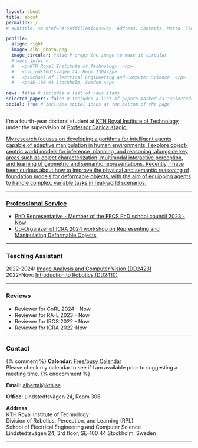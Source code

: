 ```yaml
---
layout: about
title: about
permalink: /
# subtitle: <a href='#'>Affiliations</a>. Address. Contacts. Motto. Etc.

profile:
  align: right
  image: albi_photo.png
  image_circular: false # crops the image to make it circular
  # more_info: >
  #   <p>KTH Royal Institute of Technology  </p>
  #   <p>Lindstedtsvägen 24, Room 1304</p>
  #   <p>School of Electrical Engineering and Computer Science  </p>
  #   <p>SE-100 44 Stockholm, Sweden </p>

news: false # includes a list of news items
selected_papers: false # includes a list of papers marked as "selected={true}"
social: true # includes social icons at the bottom of the page
---
```


  I'm a fourth-year doctoral student at <a href="https://www.kth.se/en" target="_blank">KTH Royal Institute of Technology</a>  under the supervision of <a href="https://www.csc.kth.se/~danik/" target="_blank">Professor Danica Kragic.
  <!-- , in the Division of <a href="https://www.kth.se/is/rpl/division-of-robotics-perception-and-learning-1.779439" target="_blank">Robotics, Perception and Learning (RPL)</a> -->


My research focuses on developing algorithms for intelligent agents capable of adaptive manipulation in human environments. I explore object-centric world models for inference, planning, and reasoning, alongside key areas such as object characterization, multimodal interactive perception, and learning of geometric and semantic representations. Recently, I have been curious about how to improve the physical and semantic reasoning of foundation models for deformable objects, with the aim of equipping agents to handle complex, variable tasks in real-world scenarios.

 <!-- I envision a future where robots are ubiquitous and capable of complex reasoning and manipulation tasks in unstructured, highly-variable environments. My research lies at the intersection of robotics and machine learning, focusing on the adaptive manipulation of Cloth-like Deformable Objects (CDO). This under-explored area requires novel approaches for the characterization, perception, modeling, and control of CDOs. I develop methods to characterize and perceive these objects, learning representations that account for their physical properties and advancing generalization techniques for learning-based dynamics and planning suitable for robotic manipulation. Additionally, I am currently exploring the use of foundation models to enhance the perception and manipulation of cloth-like objects, aiming to equip robots with enhanced adaptive skills. -->

---

### Professional Service

- PhD Representative - Member of the EECS PhD school council 2023 - Now
- Co-Organizer of ICRA 2024 workshop on [Representing and Manipulating Deformable Objects](https://deformable-workshop.github.io/icra2022/)

---

### Teaching Assistant

2022-2024: [Image Analysis and Computer Vision (DD2423)](https://www.kth.se/social/course/DD2423/)  
2022-Now: [Introduction to Robotics (DD2410)](https://www.kth.se/social/course/DD2410/)

---

### Reviews

- Reviewer for CoRL 2024 - Now
- Reviewer for RA-L 2023 - Now
- Reviewer for IROS 2022 - Now
- Reviewer for ICRA 2022-Now

---

### Contact

{% comment %}
**Calendar**: [Free/busy Calendar](https://calendar.google.com/calendar/embed?src=zerickso%40andrew.cmu.edu&ctz=America%2FNew_York&mode=WEEK)  
Please check my calendar to see if I am available prior to suggesting a meeting time.
{% endcomment %}

**Email**: albertal@kth.se

**Office**: Lindstedtsvägen 24, Room 305.

**Address**  
KTH Royal Institute of Technology  
Division of Robotics, Perception, and Learning (RPL)  
School of Electrical Engineering and Computer Science  
Lindstedtsvägen 24, 3rd floor, SE-100 44 Stockholm, Sweden

---